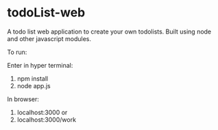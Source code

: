 # todoList-web
A todo list web application to create your own todolists. Built using node and other javascript modules. 

To run:

Enter in hyper terminal:
1. npm install
2. node app.js

In browser:

1. localhost:3000
or
2. localhost:3000/work
